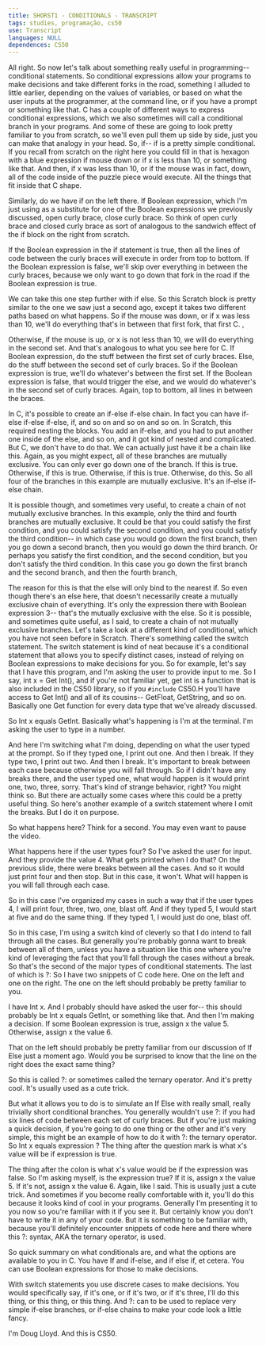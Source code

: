```yaml
---
title: SHORST1 - CONDITIONALS - TRANSCRIPT
tags: studies, programação, cs50
use: Transcript
languages: NULL
dependences: CS50
---
```


All right. So now let's talk about something really useful in programming-- conditional statements. So conditional expressions allow your programs to make decisions and take different forks in the road, something I alluded to little earlier, depending on the values of variables, or based on what the user inputs at the programmer, at the command line, or if you have a prompt or something like that. C has a couple of different ways to express conditional expressions, which we also sometimes will call a conditional branch in your programs. And some of these are going to look pretty familiar to you from scratch, so we'll even pull them up side by side, just you can make that analogy in your head. So, if-- if is a pretty simple conditional. If you recall from scratch on the right here you could fill in that is hexagon with a blue expression if mouse down or if x is less than 10, or something like that. And then, if x was less than 10, or if the mouse was in fact, down, all of the code inside of the puzzle piece would execute. All the things that fit inside that C shape. 

Similarly, do we have if on the left there. If Boolean expression, which I'm just using as a substitute for one of the Boolean expressions we previously discussed, open curly brace, close curly brace. So think of open curly brace and closed curly brace as sort of analogous to the sandwich effect of the if block on the right from scratch. 

If the Boolean expression in the if statement is true, then all the lines of code between the curly braces will execute in order from top to bottom. If the Boolean expression is false, we'll skip over everything in between the curly braces, because we only want to go down that fork in the road if the Boolean expression is true. 

We can take this one step further with if else. So this Scratch block is pretty similar to the one we saw just a second ago, except it takes two different paths based on what happens. So if the mouse was down, or if x was less than 10, we'll do everything that's in between that first fork, that first C. , 

Otherwise, if the mouse is up, or x is not less than 10, we will do everything in the second set. And that's analogous to what you see here for C. If Boolean expression, do the stuff between the first set of curly braces. Else, do the stuff between the second set of curly braces. So if the Boolean expression is true, we'll do whatever's between the first set. If the Boolean expression is false, that would trigger the else, and we would do whatever's in the second set of curly braces. Again, top to bottom, all lines in between the braces. 

In C, it's possible to create an if-else if-else chain. In fact you can have if-else if-else if-else, if, and so on and so on and so on. In Scratch, this required nesting the blocks. You add an if-else, and you had to put another one inside of the else, and so on, and it got kind of nested and complicated. But C, we don't have to do that. We can actually just have it be a chain like this. Again, as you might expect, all of these branches are mutually exclusive. You can only ever go down one of the branch. If this is true. Otherwise, if this is true. Otherwise, if this is true. Otherwise, do this. So all four of the branches in this example are mutually exclusive. It's an if-else if-else chain. 

It is possible though, and sometimes very useful, to create a chain of not mutually exclusive branches. In this example, only the third and fourth branches are mutually exclusive. It could be that you could satisfy the first condition, and you could satisfy the second condition, and you could satisfy the third condition-- in which case you would go down the first branch, then you go down a second branch, then you would go down the third branch. Or perhaps you satisfy the first condition, and the second condition, but you don't satisfy the third condition. In this case you go down the first branch and the second branch, and then the fourth branch, 

The reason for this is that the else will only bind to the nearest if. So even though there's an else here, that doesn't necessarily create a mutually exclusive chain of everything. It's only the expression there with Boolean expression 3-- that's the mutually exclusive with the else. So it is possible, and sometimes quite useful, as I said, to create a chain of not mutually exclusive branches. Let's take a look at a different kind of conditional, which you have not seen before in Scratch. There's something called the switch statement. The switch statement is kind of neat because it's a conditional statement that allows you to specify distinct cases, instead of relying on Boolean expressions to make decisions for you. So for example, let's say that I have this program, and I'm asking the user to provide input to me. So I say, int x = Get Int(), and if you're not familiar yet, get int is a function that is also included in the CS50 library, so if you `#include` CS50.H you'll have access to Get Int() and all of its cousins-- GetFloat, GetString, and so on. Basically one Get function for every data type that we've already discussed. 

So Int x equals GetInt. Basically what's happening is I'm at the terminal. I'm asking the user to type in a number. 

And here I'm switching what I'm doing, depending on what the user typed at the prompt. So if they typed one, I print out one. And then I break. If they type two, I print out two. And then I break. It's important to break between each case because otherwise you will fall through. So if I didn't have any breaks there, and the user typed one, what would happen is it would print one, two, three, sorry. That's kind of strange behavior, right? You might think so. But there are actually some cases where this could be a pretty useful thing. So here's another example of a switch statement where I omit the breaks. But I do it on purpose. 

So what happens here? Think for a second. You may even want to pause the video. 

What happens here if the user types four? So I've asked the user for input. And they provide the value 4. What gets printed when I do that? On the previous slide, there were breaks between all the cases. And so it would just print four and then stop. But in this case, it won't. What will happen is you will fall through each case. 

So in this case I've organized my cases in such a way that if the user types 4, I will print four, three, two, one, blast off. And if they typed 5, I would start at five and do the same thing. If they typed 1, I would just do one, blast off. 

So in this case, I'm using a switch kind of cleverly so that I do intend to fall through all the cases. But generally you're probably gonna want to break between all of them, unless you have a situation like this one where you're kind of leveraging the fact that you'll fall through the cases without a break. So that's the second of the major types of conditional statements. The last of which is ?: So I have two snippets of C code here. One on the left and one on the right. The one on the left should probably be pretty familiar to you. 

I have Int x. And I probably should have asked the user for-- this should probably be Int x equals GetInt, or something like that. And then I'm making a decision. If some Boolean expression is true, assign x the value 5. Otherwise, assign x the value 6. 

That on the left should probably be pretty familiar from our discussion of If Else just a moment ago. Would you be surprised to know that the line on the right does the exact same thing? 

So this is called ?: or sometimes called the ternary operator. And it's pretty cool. It's usually used as a cute trick. 

But what it allows you to do is to simulate an If Else with really small, really trivially short conditional branches. You generally wouldn't use ?: if you had six lines of code between each set of curly braces. But if you're just making a quick decision, if you're going to do one thing or the other and it's very simple, this might be an example of how to do it with ?: the ternary operator. So Int x equals expression ? The thing after the question mark is what x's value will be if expression is true. 

The thing after the colon is what x's value would be if the expression was false. So I'm asking myself, is the expression true? If it is, assign x the value 5. If it's not, assign x the value 6. Again, like I said. This is usually just a cute trick. And sometimes if you become really comfortable with it, you'll do this because it looks kind of cool in your programs. Generally I'm presenting it to you now so you're familiar with it if you see it. But certainly know you don't have to write it in any of your code. But it is something to be familiar with, because you'll definitely encounter snippets of code here and there where this ?: syntax, AKA the ternary operator, is used. 

So quick summary on what conditionals are, and what the options are available to you in C. You have If and if-else, and if else if, et cetera. You can use Boolean expressions for those to make decisions. 

With switch statements you use discrete cases to make decisions. You would specifically say, if it's one, or if it's two, or if it's three, I'll do this thing, or this thing, or this thing. And ?: can to be used to replace very simple if-else branches, or if-else chains to make your code look a little fancy. 

I'm Doug Lloyd. And this is CS50. 